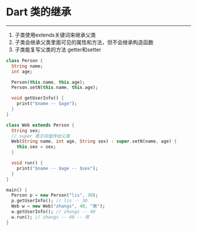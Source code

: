 # Dart 类的继承
---

1. 子类使用extends关键词来继承父类
2. 子类会继承父类里面可见的属性和方法，但不会继承构造函数
3. 子类能复写父类的方法 getter和setter

```dart
class Person {
  String name;
  int age;

  Person(this.name, this.age);
  Person.setN(this.name, this.age);

  void getUserInfo() {
    print("$name -- $age");
  }
}

class Web extends Person {
  String sex;
  // super 表示将值传给父类
  Web(String name, int age, String sex) : super.setN(name, age) {
    this.sex = sex;
  }

  void run() {
    print("$name -- $age -- $sex");
  }
}

main() {
  Person p = new Person("lis", 30);
  p.getUserInfo(); // lis -- 30
  Web w = new Web("zhangs", 40, "男");
  w.getUserInfo(); // zhangs -- 40
  w.run(); // zhangs -- 40 -- 男
}
```